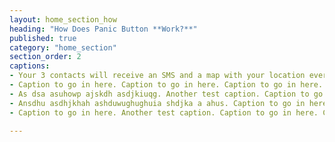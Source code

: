 ```yaml
---
layout: home_section_how
heading: "How Does Panic Button **Work?**"
published: true
category: "home_section"
section_order: 2
captions:
- Your 3 contacts will receive an SMS and a map with your location every 5 minutes once the app is activated
- Caption to go in here. Caption to go in here. Caption to go in here. Caption to go in here.
- As dsa asuhowp ajskdh asdjkiuqg. Another test caption. Caption to go in here. Caption to go in here. Caption to go in here.
- Ansdhu asdhjkhah ashduwughughuia shdjka a ahus. Caption to go in here. Caption to go in here. Caption to go in here.
- Caption to go in here. Another test caption. Caption to go in here. Caption to go in here.

---
```

